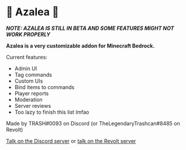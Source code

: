 # 🌺 Azalea 🌺

***NOTE: AZALEA IS STILL IN BETA AND SOME FEATURES MIGHT NOT WORK PROPERLY***

**Azalea is a very customizable addon for Minecraft Bedrock.**

Current features:
- Admin UI
- Tag commands
- Custom UIs
- Bind items to commands
- Player reports
- Moderation
- Server reviews
- Too lazy to finish this list lmfao

Made by TRASH#0093 on Discord (or TheLegendaryTrashcan#8485 on Revolt)

[Talk on the Discord server](https://discord.gg/azalea-1-year-anniversary-922867041029984316) or [talk on the Revolt server](https://rvlt.gg/PjgTYFgF)
